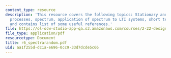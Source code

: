 ```yaml
---
content_type: resource
description: 'This resource covers the following topics: Stationary and Ergodic random
  processes, spectrum, application of spectrum to LTI systems, short term statistics,
  and contains list of some useful references.'
file: https://ol-ocw-studio-app-qa.s3.amazonaws.com/courses/2-22-design-principles-for-ocean-vehicles-13-42-spring-2005/aa1f255ddc1ae6960cc933d7dcde5c66_r6_spectrarandom.pdf
file_type: application/pdf
resourcetype: Document
title: r6_spectrarandom.pdf
uid: aa1f255d-dc1a-e696-0cc9-33d7dcde5c66
---
```

